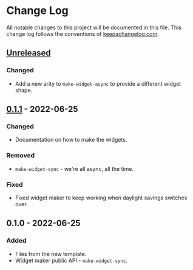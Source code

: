 # Change Log
All notable changes to this project will be documented in this file. This change log follows the conventions of [keepachangelog.com](http://keepachangelog.com/).

## [Unreleased]
### Changed
- Add a new arity to `make-widget-async` to provide a different widget shape.

## [0.1.1] - 2022-06-25
### Changed
- Documentation on how to make the widgets.

### Removed
- `make-widget-sync` - we're all async, all the time.

### Fixed
- Fixed widget maker to keep working when daylight savings switches over.

## 0.1.0 - 2022-06-25
### Added
- Files from the new template.
- Widget maker public API - `make-widget-sync`.

[Unreleased]: https://github.com/your-name/record-protocol-multimethod/compare/0.1.1...HEAD
[0.1.1]: https://github.com/your-name/record-protocol-multimethod/compare/0.1.0...0.1.1
